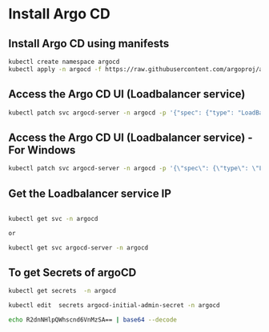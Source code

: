 # Install Argo CD

## Install Argo CD using manifests

```bash
kubectl create namespace argocd
kubectl apply -n argocd -f https://raw.githubusercontent.com/argoproj/argo-cd/stable/manifests/install.yaml
```

## Access the Argo CD UI (Loadbalancer service) 

```bash
kubectl patch svc argocd-server -n argocd -p '{"spec": {"type": "LoadBalancer"}}'
```
## Access the Argo CD UI (Loadbalancer service) -For Windows

```bash
kubectl patch svc argocd-server -n argocd -p '{\"spec\": {\"type\": \"LoadBalancer\"}}'
```

## Get the Loadbalancer service IP

```bash

kubectl get svc -n argocd 

or 

kubectl get svc argocd-server -n argocd
```

## To get Secrets of argoCD

```bash
kubectl get secrets  -n argocd

kubectl edit  secrets argocd-initial-admin-secret -n argocd

echo R2dnNHlpQWhscnd6VnMzSA== | base64 --decode

```
